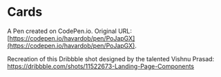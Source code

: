 # Cards 

A Pen created on CodePen.io. Original URL: [https://codepen.io/havardob/pen/PoJapGX](https://codepen.io/havardob/pen/PoJapGX).

Recreation of this Dribbble shot designed by the talented Vishnu Prasad: https://dribbble.com/shots/11522673-Landing-Page-Components 